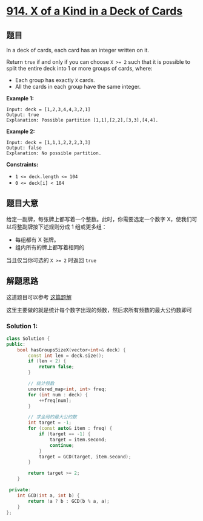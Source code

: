 # [914. X of a Kind in a Deck of Cards](https://leetcode.com/problems/x-of-a-kind-in-a-deck-of-cards/)

##   题目

In a deck of cards, each card has an integer written on it.

Return `true` if and only if you can choose `X >= 2` such that it is possible to split the entire deck into 1 or more groups of cards, where:

- Each group has exactly `X` cards.
- All the cards in each group have the same integer.

 

**Example 1:**

```
Input: deck = [1,2,3,4,4,3,2,1]
Output: true
Explanation: Possible partition [1,1],[2,2],[3,3],[4,4].
```

**Example 2:**

```
Input: deck = [1,1,1,2,2,2,3,3]
Output: false
Explanation: No possible partition.
```

 

**Constraints:**

- `1 <= deck.length <= 104`
- `0 <= deck[i] < 104`

## 题目大意

给定一副牌，每张牌上都写着一个整数。此时，你需要选定一个数字 X，使我们可以将整副牌按下述规则分成 1 组或更多组：

- 每组都有 X 张牌。
- 组内所有的牌上都写着相同的

当且仅当你可选的 `X >= 2` 时返回 `true`

## 解题思路

这道题目可以参考 [这篇题解](https://books.halfrost.com/leetcode/ChapterFour/0900~0999/0914.X-of-a-Kind-in-a-Deck-of-Cards/)

这里主要做的就是统计每个数字出现的频数，然后求所有频数的最大公约数即可

### Solution 1:


````c++
class Solution {
public:
    bool hasGroupsSizeX(vector<int>& deck) {
        const int len = deck.size();
        if (len < 2) {
            return false;
        }

        // 统计频数
        unordered_map<int, int> freq;
        for (int num : deck) {
            ++freq[num];
        }

        // 求全局的最大公约数
        int target = -1;
        for (const auto& item : freq) {
            if (target == -1) {
                target = item.second;
                continue;
            }
            target = GCD(target, item.second);
        }

        return target >= 2;
    }

 private:
    int GCD(int a, int b) {
        return !a ? b : GCD(b % a, a);
    }
};
````
